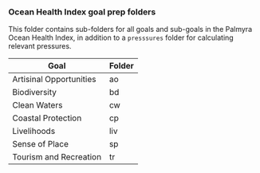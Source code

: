 ### Ocean Health Index goal prep folders

This folder contains sub-folders for all goals and sub-goals in the Palmyra Ocean Health Index, in addition to a `presssures` folder for calculating relevant pressures.  

| Goal                    | Folder |
| ----------------------- | ------ |
| Artisinal Opportunities | ao     |
| Biodiversity            | bd     |
| Clean Waters            | cw     |
| Coastal Protection      | cp     |
| Livelihoods             | liv    |
| Sense of Place          | sp     |
| Tourism and Recreation  | tr     |